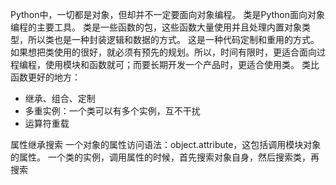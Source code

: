 Python中，一切都是对象，但却并不一定要面向对象编程。
类是Python面向对象编程的主要工具。
类是一些函数的包，这些函数大量使用并且处理内置对象类型，所以类也是一种封装逻辑和数据的方式。
这是一种代码定制和重用的方式。如果想把类使用的很好，就必须有预先的规划。所以，时间有限时，更适合面向过程编程，使用模块和函数就可；而要长期开发一个产品时，更适合使用类。
类比函数更好的地方：
- 继承、组合、定制
- 多重实例：一个类可以有多个实例，互不干扰
- 运算符重载

属性继承搜索
一个对象的属性访问语法：object.attribute，这包括调用模块对象的属性。
一个类的实例，调用属性的时候，首先搜索对象自身，然后搜索类，再搜索
